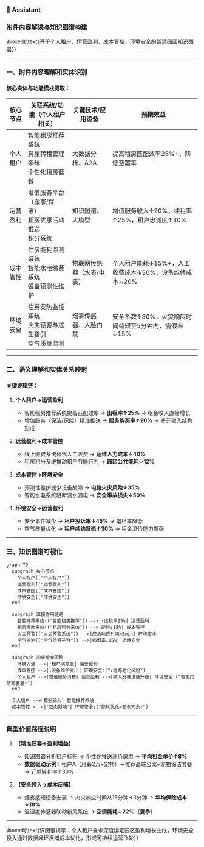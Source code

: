 ### 🤖 Assistant



### **附件内容解读与知识图谱构建**  
\boxed{\text{基于个人租户、运营盈利、成本管控、环境安全的智慧园区知识图谱}}

---

### **一、附件内容理解和实体识别**  
#### **核心实体与功能模块提取**：

| 核心节点      | 关联系统/功能（个人租户相关）                               | 关键技术/应用设备         | 预期效益                                                                 |
|---------------|-----------------------------------------------------------|---------------------------|--------------------------------------------------------------------------|
| 个人租户      | 智能租房推荐系统<br>房屋转租管理系统<br>个性化租房套餐      | 大数据分析、A2A           | 提高租房匹配效率25%+，降低空置率                                         |  
| 运营盈利      | 增值服务平台（搬家/保洁）<br>租房优惠活动推送<br>积分系统   | 知识图谱、大模型          | 增值服务收入↑20%，续租率↑25%，租户忠诚度↑30%                             |
| 成本管控      | 住房能耗监测系统<br>智能水电缴费系统<br>设备预测性维护       | 物联网传感器（水表/电表） | 个人租户能耗↓15%+，人工收费成本↓30%，设备维修成本↓20%                     |  
| 环境安全      | 住房安防监控系统<br>火灾预警与逃生指引<br>空气质量监测       | 烟雾传感器、人脸门禁       | 安全系数↑30%，火灾响应时间缩短至5分钟内，病假率↓15%                      |

---

### **二、语义理解和实体关系映射**  
#### **关键逻辑链**：  
1. **个人租户→运营盈利**  
   - 智能租房推荐系统提高匹配效率 → **出租率↑25%** → 租金收入直接增长  
   - 增值服务（保洁/保险）精准推送 → **服务购买率↑20%** → 多元收入结构形成  

2. **运营盈利→成本管控**  
   - 线上缴费系统替代人工收费 → **运维人力成本↓40%**  
   - 租房积分系统推动租户节能行为 → **园区公共能耗↓12%**  

3. **成本管控→环境安全**  
   - 预测性维护减少设备故障 → **电路火灾风险↓35%**  
   - 智能水电系统阻断漏水漏电 → **安全事故损失↓50%**  

4. **环境安全→运营盈利**  
   - 安全事件减少 → **租户投诉率↓45%** → 退租率降低  
   - 空气质量优化 → **租户续约意愿↑30%** → 租金溢价能力增强  

---

### **三、知识图谱可视化**  
```mermaid
graph TD
  subgraph 核心节点
    个人租户[["个人租户"]]
    运营盈利[["运营盈利"]]
    成本管控[["成本管控"]]
    环境安全[["环境安全"]]
  end
  
  subgraph 直接作用链路
    智能推荐系统(("智能租房推荐")) -->|↑出租率25%| 运营盈利
    积分激励系统(("租房积分系统")) -->|能耗↓15%| 成本管控  
    火灾预警(("火灾预警系统")) -->|应急响应时间<5min| 环境安全
    空气监测(("空气质量平台")) -->|病假率↓15%| 环境安全
  end

  subgraph 间接增强回路
    环境安全 -->|↑租户满意度| 运营盈利
    成本管控 -->|↓设备维护支出| 环境安全:("↓电路老化风险")
    个人租户 -->|增值服务消费| 运营盈利 -->|收入反哺设备升级| 环境安全:("智能门禁部署量↑")
  end

  个人租户 -->|数据输入| 智能推荐系统
  成本管控 <-->|"双向影响"| 环境安全:("能耗优化=安全冗余↑")
```

---

### **典型价值路径说明**  
1. **【精准获客→盈利增益】**  
   - 知识图谱分析租户标签 → 个性化推送高价房型 → **平均租金单价↑8%**  
   - **数据驱动示例**：租户A（月薪2万+宠物）→推荐高端公寓+宠物保洁套餐 → 订单转化率↑30%  

2. **【安全投入→成本反哺】**  
   - 烟雾感知设备安装 → 火灾响应时间从15分钟→3分钟 → **年均保险成本↓18%**  
   - 温湿度传感器联动新风系统 → **空调能耗↓22%（夏季）**  

---

\boxed{\text{该图谱揭示：个人租户需求深度绑定园区盈利增长曲线，环境安全投入通过数据闭环反哺成本优化，形成可持续运营飞轮}}